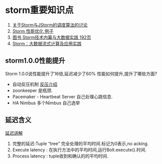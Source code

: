 # storm重要知识点

1. [关于Storm与JStorm的调度算法的讨论](http://m.blog.csdn.net/article/details?id=50433273)
1. [Storm 性能优化 例子](http://www.jianshu.com/p/f645eb7944b0)
1. [图书 Storm技术内幕与大数据实践 192页](http://detail.dangdang.com/23699059.html#catalog)
1. [Storm：大数据流式计算及应用实践](http://detail.dangdang.com/23668216.html#catalog)

## storm1.0.0性能提升

Storm 1.0.0说性能提升了16倍,延迟减少了60%
性能如何提升,提升了哪些方面?

- 自动反压机制	[反压介绍](http://jobs.one2team.com/apache-storms/)
- zoonkeeper 是瓶颈.
- Pacemaker - Heartbeat Server 自己处理心跳信息.
- HA Nimbus 多个Nimbus 自己选举


## 延迟含义

[延迟讲解](http://stackoverflow.com/questions/33558613/storm-huge-discrepancy-between-bolt-latency-and-total-latency)

1. 完整的延迟:Tuple “tree” 完全处理的平均时间.标记为0表示,no acking.
1. Execute latency : 在执行方法中的平均时间,运行Bolt.execute().时间.
1. Process latency : tuple收到和确认的的平均时间.

